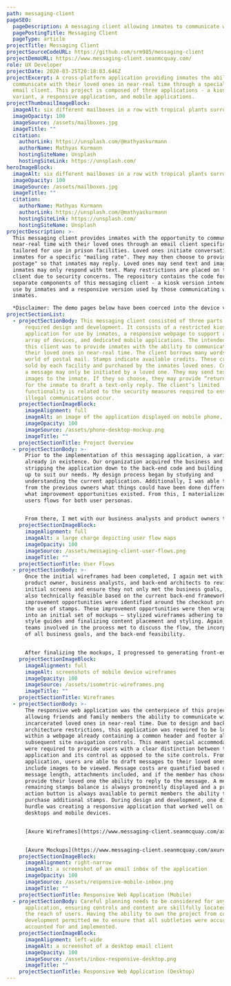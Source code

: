 ```yaml
---
path: messaging-client
pageSEO:
  pageDescription: A messaging client allowing inmates to communicate with their loved ones.
  pagePostingTitle: Messaging Client
  pageType: article
projectTitle: Messaging Client
projectSourceCodeURL: https://github.com/srm985/messaging-client
projectDemoURL: https://www.messaging-client.seanmcquay.com/
role: UX Developer
projectDate: 2020-03-25T20:18:03.646Z
projectExcerpt: A cross-platform application providing inmates the ability to
  communicate with their loved ones in near-real time through a specialized
  email client. This project is composed of three applications - a kiosk
  variant, a responsive application, and mobile applications.
projectThumbnailImageBlock:
  imageAlt: six different mailboxes in a row with tropical plants surrounding them
  imageOpacity: 100
  imageSource: /assets/mailboxes.jpg
  imageTitle: ""
  citation:
    authorLink: https://unsplash.com/@mathyaskurmann
    authorName: Mathyas Kurmann
    hostingSiteName: Unsplash
    hostingSiteLink: https://unsplash.com/
heroImageBlock:
  imageAlt: six different mailboxes in a row with tropical plants surrounding them
  imageOpacity: 100
  imageSource: /assets/mailboxes.jpg
  imageTitle: ""
  citation:
    authorName: Mathyas Kurmann
    authorLink: https://unsplash.com/@mathyaskurmann
    hostingSiteLink: https://unsplash.com/
    hostingSiteName: Unsplash
projectDescription: >-
  This messaging client provides inmates with the opportunity to communicate in
  near-real time with their loved ones through an email client specifically
  tailored for use in prison facilities. Loved ones initiate conversations with
  inmates for a specific "mailing rate". They may then choose to provide "return
  postage" so that inmates may reply. Loved ones may send text and images, while
  inmates may only respond with text. Many restrictions are placed on this
  client due to security concerns. The repository contains the code for the two
  separate components of this messaging client - a kiosk version intended for
  use by inmates and a responsive version used by those communicating with said
  inmates.

  *Disclaimer: The demo pages below have been coerced into the device viewports. Your viewing experience may vary from the actual, developed code.*
projectSectionList:
  - projectSectionBody: This messaging client consisted of three parts – which
      required design and development. It consists of a restricted kiosk
      application for use by inmates, a responsive webpage to support a broad
      array of devices, and dedicated mobile applications. The intended goal of
      this client was to provide inmates with the ability to communicate with
      their loved ones in near-real time. The client borrows many words from the
      world of postal mail. Stamps indicate available credits. These credits are
      sold by each facility and purchased by the inmates loved ones. Currently,
      a message may only be initiated by a loved one. They may send text and
      images to the inmate. If they so choose, they may provide “return postage”
      for the inmate to draft a text-only reply. The client’s limited
      functionality is related to the security measures required to ensure no
      illegal communications occur.
    projectSectionImageBlock:
      imageAlignment: full
      imageAlt: an image of the application displayed on mobile phone, desktop, and kiosk
      imageOpacity: 100
      imageSource: /assets/phone-desktop-mockup.png
      imageTitle: ""
    projectSectionTitle: Project Overview
  - projectSectionBody: >-
      Prior to the implementation of this messaging application, a variant was
      already in existence. Our organization acquired the business and set about
      stripping the application down to the back-end code and building it back
      up to suit our needs. My design process began by studying and
      understanding the current application. Additionally, I was able to learn
      from the previous owners what things could have been done differently and
      what improvement opportunities existed. From this, I materialized a set of
      users flows for both user personas.


      From there, I met with our business analysts and product owners to understand their project goals and to discuss how we might go about implementing them. Once I had a strong understanding of our organization’s goals, I set about revising user flow diagrams and initial wireframes, keeping in mind our user personas, the goals identified by the organization, and the improvement opportunities identified by the previous owners.
    projectSectionImageBlock:
      imageAlignment: full
      imageAlt: a large charge depicting user flow maps
      imageOpacity: 100
      imageSource: /assets/messaging-client-user-flows.png
      imageTitle: ""
    projectSectionTitle: User Flows
  - projectSectionBody: >-
      Once the initial wireframes had been completed, I again met with our
      product owner, business analysts, and back-end architects to review
      initial screens and ensure they not only met the business goals, but were
      also technically feasible based on the current back-end framework. Several
      improvement opportunities were identified around the checkout process and
      the use of stamps. These improvement opportunities were then wrapped up
      into an initial set of mockups – stylized wireframes adhering to brand
      style guides and finalizing content placement and styling. Again, all
      teams involved in the process met to discuss the flow, the incorporation
      of all business goals, and the back-end feasibility.


      After finalizing the mockups, I progressed to generating front-end code. To begin, I mocked up all back-end services and created simulated API calls so that I could test functionality prior to back-end services being available. I focused first on the kiosk application which inmates use to interact with the product. This application is created as one of many modules which are displayed on a kiosk terminal within the prison facility. Inmates have access to these kiosks at certain hours throughout the day and may use the provided services. Once completed, I moved to development of the responsive web application. This application serves the friends and family members of the incarcerated individuals. This application required much more development time as users have additional functionality including purchasing stamps and their actual composition capabilities. Back-end developers were then left to remove mocked API calls and replace with correct services. Throughout my entire design and development process I not only met with our product owner and business analysts but I also reviewed my progress at a weekly meeting with those individuals within our organization involved in UX and UI. Any feedback was incorporated into the final designs, where applicable.
    projectSectionImageBlock:
      imageAlignment: full
      imageAlt: screenshots of mobile device wireframes
      imageOpacity: 100
      imageSource: /assets/isometric-wireframes.png
      imageTitle: ""
    projectSectionTitle: Wireframes
  - projectSectionBody: >-
      The responsive web application was the centerpiece of this project –
      allowing friends and family members the ability to communicate with their
      incarcerated loved ones in near-real time. Due to design and backend
      architecture restrictions, this application was required to be loaded
      within a webpage already containing a common header and footer along with
      subsequent site navigation controls. This meant special accommodations
      were required to provide users with a clear distinction between the
      application and its control as opposed to the site controls. From this
      application, users are able to draft messages to their loved ones and
      include images to be viewed. Message costs are quantified based on the
      message length, attachments included, and if the member has chosen to
      provide their loved one the ability to reply to the message. A member’s
      remaining stamps balance is always prominently displayed and a primary
      action button is always available to permit members the ability to
      purchase additional stamps. During design and development, one difficult
      hurdle was creating a responsive application that worked well on both
      desktops and mobile devices.


      [Axure Wireframes](https://www.messaging-client.seanmcquay.com/axure/wireframes/start.html#g=1&p=inbox)


      [Axure Mockups](https://www.messaging-client.seanmcquay.com/axure/mockups/start.html#g=1&p=inbox)
    projectSectionImageBlock:
      imageAlignment: right-narrow
      imageAlt: a screenshot of an email inbox of the application
      imageOpacity: 100
      imageSource: /assets/responsive-mobile-inbox.png
      imageTitle: ""
    projectSectionTitle: Responsive Web Application (Mobile)
  - projectSectionBody: Careful planning needs to be considered for any responsive
      application, ensuring controls and content are skillfully located within
      the reach of users. Having the ability to own the project from concept to
      development permitted me to ensure that all subtleties were accurately
      accounted for and implemented.
    projectSectionImageBlock:
      imageAlignment: left-wide
      imageAlt: a screenshot of a desktop email client
      imageOpacity: 100
      imageSource: /assets/inbox-responsive-desktop.png
      imageTitle: ""
    projectSectionTitle: Responsive Web Application (Desktop)
---
```

